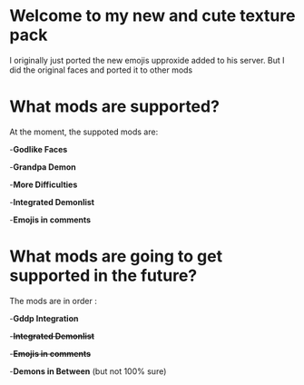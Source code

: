 # Welcome to my new and cute texture pack
I originally just ported the new emojis upproxide added to his server. 
But I did the original faces and ported it to other mods 
# What mods are supported? 
At the moment, the suppoted mods are:

-**Godlike Faces** 

-**Grandpa Demon**

-**More Difficulties** 

-**Integrated Demonlist**

-**Emojis in comments**
# What mods are going to get supported in the future? 
The mods are in order :

-**Gddp Integration**

-~~**Integrated Demonlist**~~

-~~**Emojis in comments**~~

-**Demons in Between** (but not 100% sure) 


